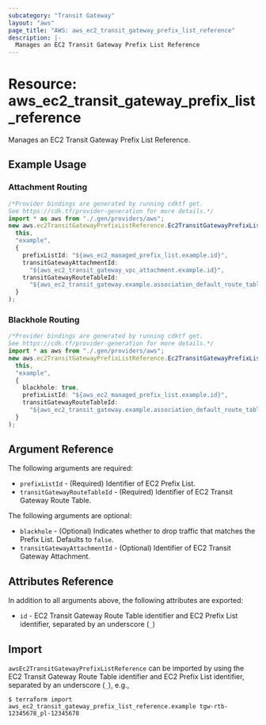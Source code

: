 ```yaml
---
subcategory: "Transit Gateway"
layout: "aws"
page_title: "AWS: aws_ec2_transit_gateway_prefix_list_reference"
description: |-
  Manages an EC2 Transit Gateway Prefix List Reference
---
```


# Resource: aws\_ec2\_transit\_gateway\_prefix\_list\_reference

Manages an EC2 Transit Gateway Prefix List Reference.

## Example Usage

### Attachment Routing

```typescript
/*Provider bindings are generated by running cdktf get.
See https://cdk.tf/provider-generation for more details.*/
import * as aws from "./.gen/providers/aws";
new aws.ec2TransitGatewayPrefixListReference.Ec2TransitGatewayPrefixListReference(
  this,
  "example",
  {
    prefixListId: "${aws_ec2_managed_prefix_list.example.id}",
    transitGatewayAttachmentId:
      "${aws_ec2_transit_gateway_vpc_attachment.example.id}",
    transitGatewayRouteTableId:
      "${aws_ec2_transit_gateway.example.association_default_route_table_id}",
  }
);

```

### Blackhole Routing

```typescript
/*Provider bindings are generated by running cdktf get.
See https://cdk.tf/provider-generation for more details.*/
import * as aws from "./.gen/providers/aws";
new aws.ec2TransitGatewayPrefixListReference.Ec2TransitGatewayPrefixListReference(
  this,
  "example",
  {
    blackhole: true,
    prefixListId: "${aws_ec2_managed_prefix_list.example.id}",
    transitGatewayRouteTableId:
      "${aws_ec2_transit_gateway.example.association_default_route_table_id}",
  }
);

```

## Argument Reference

The following arguments are required:

* `prefixListId` - (Required) Identifier of EC2 Prefix List.
* `transitGatewayRouteTableId` - (Required) Identifier of EC2 Transit Gateway Route Table.

The following arguments are optional:

* `blackhole` - (Optional) Indicates whether to drop traffic that matches the Prefix List. Defaults to `false`.
* `transitGatewayAttachmentId` - (Optional) Identifier of EC2 Transit Gateway Attachment.

## Attributes Reference

In addition to all arguments above, the following attributes are exported:

* `id` - EC2 Transit Gateway Route Table identifier and EC2 Prefix List identifier, separated by an underscore (`_`)

## Import

`awsEc2TransitGatewayPrefixListReference` can be imported by using the EC2 Transit Gateway Route Table identifier and EC2 Prefix List identifier, separated by an underscore (`_`), e.g.,

```console
$ terraform import aws_ec2_transit_gateway_prefix_list_reference.example tgw-rtb-12345678_pl-12345678
```
